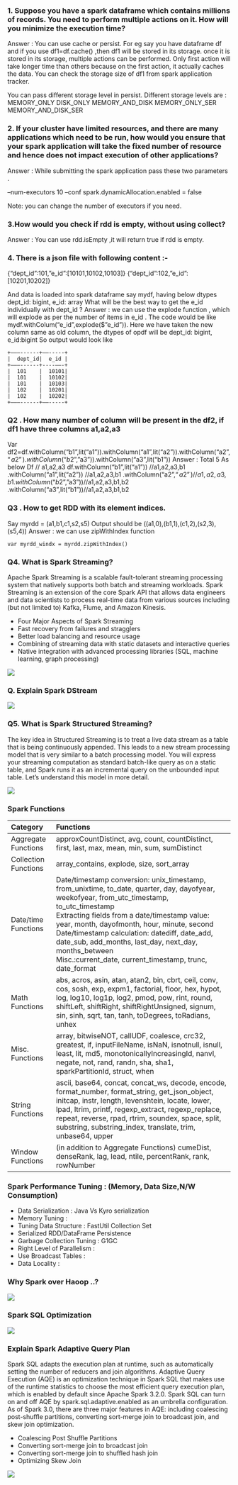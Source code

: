 ### 1. Suppose you have a spark dataframe which contains millions of records. You need to perform multiple actions on it. How will you minimize the execution time?
Answer : You can use cache or persist. For eg say you have dataframe df and if you use df1=df.cache() ,then df1 will be stored in its storage. once it is stored in its storage, multiple actions can be performed. Only first action will take longer time than others because on the first action, it actually caches the data. You can check the storage size of df1 from spark application tracker.

You can pass different storage level in persist.
Different storage levels are :
MEMORY_ONLY
DISK_ONLY
MEMORY_AND_DISK
MEMORY_ONLY_SER
MEMORY_AND_DISK_SER

### 2. If your cluster have limited resources, and there are many applications which need to be run, how would you ensure that your spark application will take the fixed number of resource and hence does not impact execution of other applications?
Answer : While submitting the spark application pass these two parameters .

–num-executors 10
–conf spark.dynamicAllocation.enabled = false

Note: you can change the number of executors if you need.

### 3.How would you check if rdd is empty, without using collect?
Answer : You can use rdd.isEmpty ,it will return true if rdd is empty.

### 4. There is a json file with following content :-
{“dept_id”:101,”e_id”:[10101,10102,10103]}
{“dept_id”:102,”e_id”:[10201,10202]}

And data is loaded into spark dataframe say mydf, having below dtypes
dept_id: bigint, e_id: array<bigint>
What will be the best way to get the e_id individually with dept_id ?
Answer :
we can use the explode function , which will explode as per the number of items in e_id .
The code would be like
mydf.withColum(“e_id”,explode($”e_id”)).
Here we have taken the new column same as old column, the dtypes of opdf will be
dept_id: bigint, e_id:bigint
So output would look like
```commandline
+———------+——-----+
|  dept_id|  e_id |
+———------+----——-+
|  101    |  10101|
|  101    |  10102|
|  101    |  10103|
|  102    |  10201|
|  102    |  10202|
+———------+——-----+
```

### Q2 . How many number of column will be present in the df2, if df1 have three columns a1,a2,a3
Var df2=df.withColumn(“b1”,lit(“a1”)).withColumn(“a1”,lit(“a2”)).withColumn(“a2”,$“a2”).withColumn(“b2”,$”a3”)).withColumn(“a3”,lit(“b1”))
Answer :
Total 5 As below
Df // a1,a2,a3
df.withColumn(“b1”,lit(“a1”)) //a1,a2,a3,b1
.withColumn(“a1”,lit(“a2”)) //a1,a2,a3,b1
.withColumn(“a2”,$“a2”) //a1,a2,a3,b1
.withColumn(“b2”,$”a3”))//a1,a2,a3,b1,b2
.withColumn(“a3”,lit(“b1”))//a1,a2,a3,b1,b2

###  Q3 . How to get RDD with its element indices.
Say myrdd = (a1,b1,c1,s2,s5)
Output should be ((a1,0),(b1,1),(c1,2),(s2,3),(s5,4))
Answer : we can use zipWithIndex function
```commandline
var myrdd_windx = myrdd.zipWithIndex()
```

### Q4. What is Spark Streaming?
Apache Spark Streaming is a scalable fault-tolerant streaming processing system that natively supports both batch and streaming workloads. Spark Streaming is an extension of the core Spark API that allows data engineers and data scientists to process real-time data from various sources including (but not limited to) Kafka, Flume, and Amazon Kinesis.
* Four Major Aspects of Spark Streaming
* Fast recovery from failures and stragglers
* Better load balancing and resource usage
* Combining of streaming data with static datasets and interactive queries
* Native integration with advanced processing libraries (SQL, machine learning, graph processing)

![](../images/Apache-Spark-Streaming-ecosystem-diagram.png)

### Q. Explain Spark DStream
![](../images/spark-streaming.png)

### Q5. What is Spark Structured Streaming?
The key idea in Structured Streaming is to treat a live data stream as a table that is being continuously appended. This leads to a new stream processing model that is very similar to a batch processing model. You will express your streaming computation as standard batch-like query as on a static table, and Spark runs it as an incremental query on the unbounded input table. Let’s understand this model in more detail.

![](../images/structured-streaming-stream-as-a-table.png)

### Spark Functions

| Category	             | Functions                                                                                                                                                                                                                                                                                                                                                                                                                  |
|:----------------------|:---------------------------------------------------------------------------------------------------------------------------------------------------------------------------------------------------------------------------------------------------------------------------------------------------------------------------------------------------------------------------------------------------------------------------|
| Aggregate Functions	 | approxCountDistinct, avg, count, countDistinct, first, last, max, mean, min, sum, sumDistinct                                                                                                                                                                                                                                                                                                                              |
| Collection Functions	 | array_contains, explode, size, sort_array                                                                                                                                                                                                                                                                                                                                                                                  |
| Date/time Functions	 | Date/timestamp conversion: unix_timestamp, from_unixtime, to_date, quarter, day, dayofyear, weekofyear, from_utc_timestamp, to_utc_timestamp <br> Extracting fields from a date/timestamp value: year, month, dayofmonth, hour, minute, second <br> Date/timestamp calculation: datediff, date_add, date_sub, add_months, last_day, next_day, months_between <br>Misc.:current_date, current_timestamp, trunc, date_format |
| Math Functions	     | abs, acros, asin, atan, atan2, bin, cbrt, ceil, conv, cos, sosh, exp, expm1, factorial, floor, hex, hypot, log, log10, log1p, log2, pmod, pow, rint, round, shiftLeft, shiftRight, shiftRightUnsigned, signum, sin, sinh, sqrt, tan, tanh, toDegrees, toRadians, unhex                                                                                                                                                     |
| Misc. Functions	     | array, bitwiseNOT, callUDF, coalesce, crc32, greatest, if, inputFileName, isNaN, isnotnull, isnull, least, lit, md5, monotonicallyIncreasingId, nanvl, negate, not, rand, randn, sha, sha1, sparkPartitionId, struct, when                                                                                                                                                                                                 |
| String Functions	     | ascii, base64, concat, concat_ws, decode, encode, format_number, format_string, get_json_object, initcap, instr, length, levenshtein, locate, lower, lpad, ltrim, printf, regexp_extract, regexp_replace, repeat, reverse, rpad, rtrim, soundex, space, split, substring, substring_index, translate, trim, unbase64, upper                                                                                                |
| Window Functions      | (in addition to Aggregate Functions)	cumeDist, denseRank, lag, lead, ntile, percentRank, rank, rowNumber                                                                                                                                                                                                                                                                                                                   |

### Spark Performance Tuning : (Memory, Data Size,N/W Consumption)
* Data Serialization : Java Vs Kyro serialization 
* Memory Tuning :
* Tuning Data Structure : FastUtil Collection Set
* Serialized RDD/DataFrame Persistence
* Garbage Collection Tuning : G1GC
* Right Level of Parallelism : 
* Use Broadcast Tables : 
* Data Locality : 

### Why Spark over Haoop ..?

![](../images/Hadoop-MapReduce-vs-Apache-Spark.jpg)

### Spark SQL Optimization 
![](../images/spark-catalyst-optimizer.png)

### Explain Spark Adaptive Query Plan 
Spark SQL adapts the execution plan at runtime, such as automatically setting the number of reducers and join algorithms.
Adaptive Query Execution (AQE) is an optimization technique in Spark SQL that makes use of the runtime statistics to choose the most efficient query execution plan, which is enabled by default since Apache Spark 3.2.0. Spark SQL can turn on and off AQE by spark.sql.adaptive.enabled as an umbrella configuration. As of Spark 3.0, there are three major features in AQE: including coalescing post-shuffle partitions, converting sort-merge join to broadcast join, and skew join optimization.

* Coalescing Post Shuffle Partitions
* Converting sort-merge join to broadcast join
* Converting sort-merge join to shuffled hash join
* Optimizing Skew Join

![](../images/spark_adaptive_query_plan.png)

### 